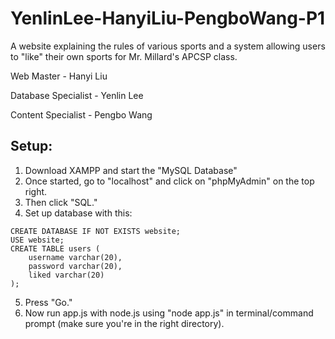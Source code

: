 # YenlinLee-HanyiLiu-PengboWang-P1

A website explaining the rules of various sports and a system allowing users to "like" their own sports for Mr. Millard's APCSP class.

Web Master - Hanyi Liu

Database Specialist - Yenlin Lee

Content Specialist - Pengbo Wang

## Setup:
1. Download XAMPP and start the "MySQL Database"
2. Once started, go to "localhost" and click on "phpMyAdmin" on the top right.
3. Then click "SQL."
4. Set up database with this:
```
CREATE DATABASE IF NOT EXISTS website;
USE website;
CREATE TABLE users ( 
	username varchar(20),
	password varchar(20),
	liked varchar(20)
);
```
5. Press "Go."
6. Now run app.js with node.js using "node app.js" in terminal/command prompt (make sure you're in the right directory).
